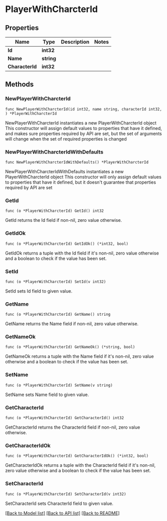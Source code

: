 # PlayerWithCharcterId

## Properties

Name | Type | Description | Notes
------------ | ------------- | ------------- | -------------
**Id** | **int32** |  | 
**Name** | **string** |  | 
**CharacterId** | **int32** |  | 

## Methods

### NewPlayerWithCharcterId

`func NewPlayerWithCharcterId(id int32, name string, characterId int32, ) *PlayerWithCharcterId`

NewPlayerWithCharcterId instantiates a new PlayerWithCharcterId object
This constructor will assign default values to properties that have it defined,
and makes sure properties required by API are set, but the set of arguments
will change when the set of required properties is changed

### NewPlayerWithCharcterIdWithDefaults

`func NewPlayerWithCharcterIdWithDefaults() *PlayerWithCharcterId`

NewPlayerWithCharcterIdWithDefaults instantiates a new PlayerWithCharcterId object
This constructor will only assign default values to properties that have it defined,
but it doesn't guarantee that properties required by API are set

### GetId

`func (o *PlayerWithCharcterId) GetId() int32`

GetId returns the Id field if non-nil, zero value otherwise.

### GetIdOk

`func (o *PlayerWithCharcterId) GetIdOk() (*int32, bool)`

GetIdOk returns a tuple with the Id field if it's non-nil, zero value otherwise
and a boolean to check if the value has been set.

### SetId

`func (o *PlayerWithCharcterId) SetId(v int32)`

SetId sets Id field to given value.


### GetName

`func (o *PlayerWithCharcterId) GetName() string`

GetName returns the Name field if non-nil, zero value otherwise.

### GetNameOk

`func (o *PlayerWithCharcterId) GetNameOk() (*string, bool)`

GetNameOk returns a tuple with the Name field if it's non-nil, zero value otherwise
and a boolean to check if the value has been set.

### SetName

`func (o *PlayerWithCharcterId) SetName(v string)`

SetName sets Name field to given value.


### GetCharacterId

`func (o *PlayerWithCharcterId) GetCharacterId() int32`

GetCharacterId returns the CharacterId field if non-nil, zero value otherwise.

### GetCharacterIdOk

`func (o *PlayerWithCharcterId) GetCharacterIdOk() (*int32, bool)`

GetCharacterIdOk returns a tuple with the CharacterId field if it's non-nil, zero value otherwise
and a boolean to check if the value has been set.

### SetCharacterId

`func (o *PlayerWithCharcterId) SetCharacterId(v int32)`

SetCharacterId sets CharacterId field to given value.



[[Back to Model list]](../README.md#documentation-for-models) [[Back to API list]](../README.md#documentation-for-api-endpoints) [[Back to README]](../README.md)



